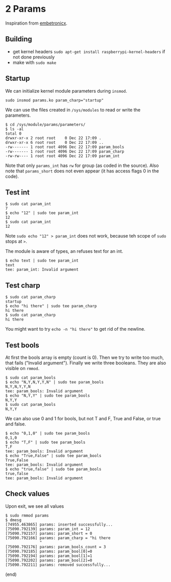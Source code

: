 # 2 Params
Inspiration from [embetronicx](https://embetronicx.com/tutorials/linux/device-drivers/linux-device-driver-tutorial-part-3-passing-arguments-to-device-driver/).

## Building
 - get kernel headers `sudo apt-get install raspberrypi-kernel-headers` if not done previously
 - make with `sudo make`

## Startup
We can initialize kernel module parameters during `insmod`.

```
sudo insmod params.ko param_charp="startup"
```

We can use the files created in `/sys/modules` to read or write the parameters.

```
$ cd /sys/module/params/parameters/
$ ls -al
total 0
drwxr-xr-x 2 root root    0 Dec 22 17:09 .
drwxr-xr-x 6 root root    0 Dec 22 17:09 ..
-rw------- 1 root root 4096 Dec 22 17:09 param_bools
-rw------- 1 root root 4096 Dec 22 17:09 param_charp
-rw-rw---- 1 root root 4096 Dec 22 17:09 param_int
```

Note that only `params_int` has `rw` for group (as coded in the source).
Also note that `params_short` does not even appear (it has access flags 0 in the code).

## Test int

```
$ sudo cat param_int
7
$ echo "12" | sudo tee param_int
12
$ sudo cat param_int
12
```

Note `sudo echo "12" > param_int` does not work, because teh scope of `sudo` stops at `>`.

The module is aware of types, an refuses text for an int.

```
$ echo text | sudo tee param_int
text
tee: param_int: Invalid argument
```

## Test charp

```
$ sudo cat param_charp
startup
$ echo "hi there" | sudo tee param_charp
hi there
$ sudo cat param_charp
hi there

```

You might want to try `echo -n "hi there"` to get rid of the newline.

## Test bools

At first the bools array is empty (count is 0). 
Then we try to write too much, that fails ("Invalid argument").
Finally we write three booleans. 
They are also visible on `rmmod`.

```
$ sudo cat param_bools
$ echo "N,Y,N,Y,Y,N" | sudo tee param_bools
N,Y,N,Y,Y,N
tee: param_bools: Invalid argument
$ echo "N,Y,Y" | sudo tee param_bools
N,Y,Y
$ sudo cat param_bools
N,Y,Y
```

We can also use 0 and 1 for bools, but not T and F, True and False, or true and false.

```
$ echo "0,1,0" | sudo tee param_bools
0,1,0
$ echo "T,F" | sudo tee param_bools
T,F
tee: param_bools: Invalid argument
$ echo "True,False" | sudo tee param_bools
True,False
tee: param_bools: Invalid argument
$ echo "true,false" | sudo tee param_bools
true,false
tee: param_bools: Invalid argument
```

## Check values

Upon exit, we see all values

```
$ sudo rmmod params
$ dmesg
[74955.463865] params: inserted successfully...
[75090.792139] params: param_int = 12
[75090.792157] params: param_short = 0
[75090.792166] params: param_charp = "hi there
               "
[75090.792176] params: param_bools_count = 3
[75090.792185] params: param_bool[0]=0
[75090.792194] params: param_bool[1]=1
[75090.792202] params: param_bool[2]=0
[75090.792211] params: removed successfully...
```

(end)

